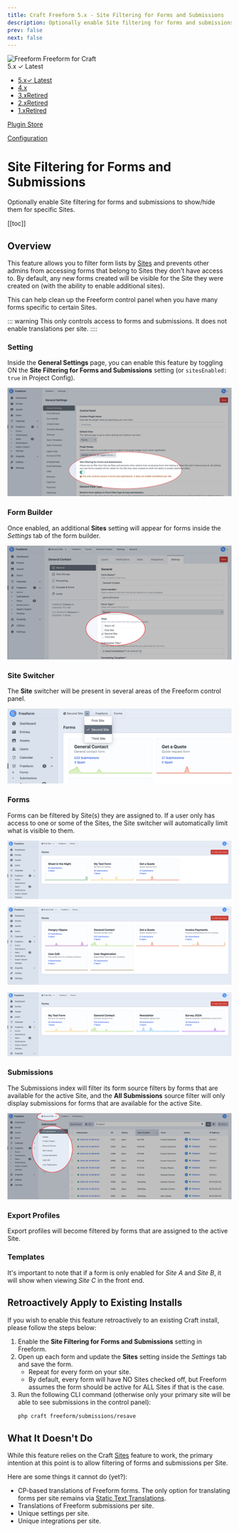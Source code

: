 ```yaml
---
title: Craft Freeform 5.x - Site Filtering for Forms and Submissions
description: Optionally enable Site filtering for forms and submissions to show/hide them for specific Sites.
prev: false
next: false
---
```


<meta property="og:image" content="https://docs.solspace.com/extras/social/craft/freeform/freeform.png" />

<div id="pr-heading">
    <img src="https://docs.solspace.com/extras/icons/products/freeform-icon.png" alt="Freeform" class="pr-image">
    <span class="pr-name">Freeform</span>
    <span class="pr-category">for Craft</span>
    <div class="pr-v-wrapper">
        <div class="pr-v">
            <span class="pr-v-v">5.x</span>
            <span class="pr-v-type pr-latest">✓ Latest</span>
            <span class="pr-v-arrow arrow down"></span>
        </div>
        <ul class="pr-v-list">
            <li><a href="/craft/freeform/v5/">5.x<span class="pr-v-type pr-latest">✓ Latest</span></a></li>
            <li><a href="/craft/freeform/v4/">4.x</a></li>
            <li><a href="/craft/freeform/v3/">3.x<span class="pr-v-type pr-retired">Retired</span></a></li>
            <li><a href="/craft/freeform/v2/">2.x<span class="pr-v-type pr-retired">Retired</span></a></li>
            <li><a href="/craft/freeform/v1/">1.x<span class="pr-v-type pr-retired">Retired</span></a></li>
        </ul>
    </div>
    <div class="pr-buy">
        <a href="https://plugins.craftcms.com/freeform" class="button button-blue"><span class="external-url">Plugin Store</span></a>
    </div>
</div>

<span class="page-section"><a href="/craft/freeform/v5/configuration/">Configuration</a></span>

# Site Filtering for Forms and Submissions <Badge type="pro" text="Pro" /><Badge type="feature" text="New in 5.2+" />

Optionally enable Site filtering for forms and submissions to show/hide them for specific Sites.


[[toc]]


## Overview
This feature allows you to filter form lists by [Sites](https://craftcms.com/docs/5.x/system/sites.html) and prevents other admins from accessing forms that belong to Sites they don't have access to. By default, any new forms created will be visible for the Site they were created on (with the ability to enable additional sites).

This can help clean up the Freeform control panel when you have many forms specific to certain Sites.

::: warning
This only controls access to forms and submissions. It does not enable translations per site.
::::

### Setting
Inside the **General Settings** page, you can enable this feature by toggling ON the **Site Filtering for Forms and Submissions** setting (or `sitesEnabled: true` in Project Config).

![General Settings](../images/sites/setting.png)

### Form Builder
Once enabled, an additional **Sites** setting will appear for forms inside the _Settings_ tab of the form builder.

![Form Builder](../images/sites/builder-setting.png)

### Site Switcher
The **Site** switcher will be present in several areas of the Freeform control panel.

<img src="../images/sites/switcher.png" width="750" height="250" style="height: auto" alt="Site Switcher">

### Forms
Forms can be filtered by Site(s) they are assigned to. If a user only has access to one or some of the Sites, the Site switcher will automatically limit what is visible to them.

![Forms - Site 1](../images/sites/forms-1.png)

![Forms - Site 2](../images/sites/forms-2.png)

![Forms - Site 3](../images/sites/forms-3.png)

### Submissions
The Submissions index will filter its form source filters by forms that are available for the active Site, and the **All Submissions** source filter will only display submissions for forms that are available for the active Site.

![Submissions](../images/sites/submissions.png)

### Export Profiles
Export profiles will become filtered by forms that are assigned to the active Site.

### Templates
It's important to note that if a form is only enabled for _Site A_ and _Site B_, it will show when viewing _Site C_ in the front end.


## Retroactively Apply to Existing Installs
If you wish to enable this feature retroactively to an existing Craft install, please follow the steps below:

1. Enable the **Site Filtering for Forms and Submissions** setting in Freeform.
2. Open up each form and update the **Sites** setting inside the _Settings_ tab and save the form.
    - Repeat for every form on your site.
    - By default, every form will have NO Sites checked off, but Freeform assumes the form should be active for ALL Sites if that is the case.
3. Run the following CLI command (otherwise only your primary site will be able to see submissions in the control panel):
    ``` sh command-line
    php craft freeform/submissions/resave
    ```


## What It Doesn't Do
While this feature relies on the Craft [Sites](https://craftcms.com/docs/5.x/system/sites.html) feature to work, the primary intention at this point is to allow filtering of forms and submissions per Site.

Here are some things it cannot do (yet?):

- CP-based translations of Freeform forms. The only option for translating forms per site remains via [Static Text Translations](../configuration/translating/).
- Translations of Freeform submissions per site.
- Unique settings per site.
- Unique integrations per site.
